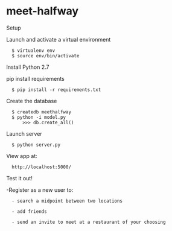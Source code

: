 # meet-halfway

Setup

   Launch and activate a virtual environment

      $ virtualenv env
      $ source env/bin/activate

   Install Python 2.7

   pip install requirements
        
      $ pip install -r requirements.txt

   Create the database

      $ createdb meethalfway
      $ python -i model.py
          >>> db.create_all()

   Launch server

      $ python server.py

   View app at:
    
      http://localhost:5000/

Test it out!

   -Register as a new user to:
   
      - search a midpoint between two locations 
      
      - add friends
      
      - send an invite to meet at a restaurant of your choosing
